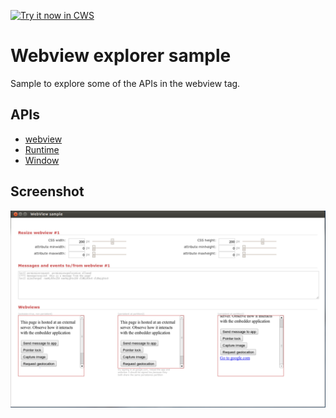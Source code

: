 <a target="_blank" href="https://chrome.google.com/webstore/detail/hnanccpkhjhkkgiipckodmdldeomdohj">![Try it now in CWS](https://raw.github.com/GoogleChrome/chrome-extensions-samples/main/_archive/apps/tryitnowbutton.png "Click here to install this sample from the Chrome Web Store")</a>


# Webview explorer sample

Sample to explore some of the APIs in the webview tag.

## APIs

* [webview](https://developer.chrome.com/apps/tags/webview)
* [Runtime](https://developer.chrome.com/docs/extensions/reference/app_runtime)
* [Window](https://developer.chrome.com/docs/extensions/reference/app_window)


## Screenshot
![screenshot](/_archive/apps/samples/webview-samples/webview/assets/screenshot_1280_800.png)
